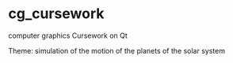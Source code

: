 # cg_cursework
сomputer graphics Сursework on Qt

Theme: simulation of the motion of the planets of the solar system

